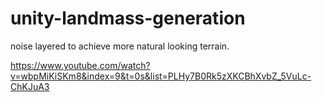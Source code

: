 # unity-landmass-generation
noise layered  to achieve more natural looking terrain.

https://www.youtube.com/watch?v=wbpMiKiSKm8&index=9&t=0s&list=PLHy7B0Rk5zXKCBhXvbZ_5VuLc-ChKJuA3

